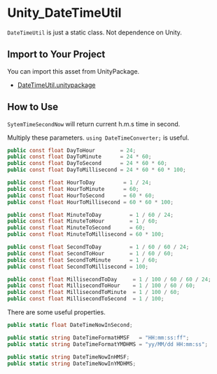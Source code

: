 # Unity_DateTimeUtil

``DateTimeUtil`` is just a static class. Not dependence on Unity.

## Import to Your Project

You can import this asset from UnityPackage.

- [DateTimeUtil.unitypackage](https://github.com/XJINE/Unity_DateTimeUtil/blob/master/DateTimeUtil.unitypackage)

## How to Use

``SytemTimeSecondNow`` will return current h.m.s time in second.

Multiply these parameters. ``using DateTimeConverter;`` is useful.

```csharp
public const float DayToHour        = 24;
public const float DayToMinute      = 24 * 60;
public const float DayToSecond      = 24 * 60 * 60;
public const float DayToMillisecond = 24 * 60 * 60 * 100;

public const float HourToDay         = 1 / 24;
public const float HourToMinute      = 60;
public const float HourToSecond      = 60 * 60;
public const float HourToMillisecond = 60 * 60 * 100;

public const float MinuteToDay         = 1 / 60 / 24;
public const float MinuteToHour        = 1 / 60;
public const float MinuteToSecond      = 60;
public const float MinuteToMillisecond = 60 * 100;

public const float SecondToDay         = 1 / 60 / 60 / 24;
public const float SecondToHour        = 1 / 60 / 60;
public const float SecondToMinute      = 1 / 60;
public const float SecondToMillisecond = 100;

public const float MillisecondToDay     = 1 / 100 / 60 / 60 / 24;
public const float MillisecondToHour    = 1 / 100 / 60 / 60;
public const float MillisecondToMinute  = 1 / 100 / 60;
public const float MillisecondToSecond  = 1 / 100;
```

There are some useful properties.

```csharp
public static float DateTimeNowInSecond;

public static string DateTimeFormatHMSF   = "HH:mm:ss:ff";
public static string DateTimeFormatYMDHMS = "yy/MM/dd HH:mm:ss";

public static string DateTimeNowInHMSF;
public static string DateTimeNowInYMDHMS;
```
